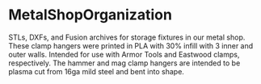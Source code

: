 # MetalShopOrganization
STLs, DXFs, and Fusion archives for storage fixtures in our metal shop. These clamp hangers were printed in PLA with 30% infill with 3 inner and outer walls. Intended for use with Armor Tools and Eastwood clamps, respectively. The hammer and mag clamp hangers are intended to be plasma cut from 16ga mild steel and bent into shape.
